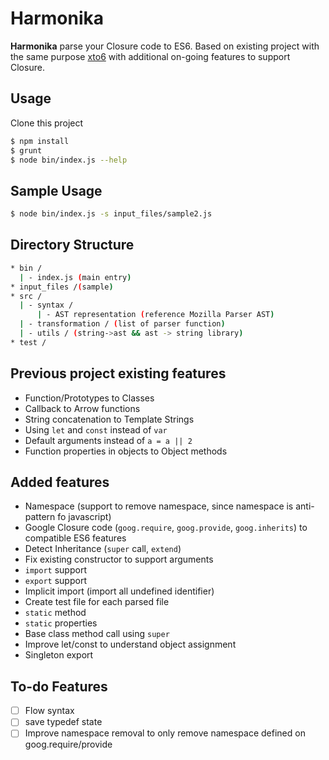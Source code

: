 # Harmonika

**Harmonika** parse your Closure code to ES6. Based on existing project with the same purpose [xto6](https://github.com/mohebifar/xto6) with additional on-going features to support Closure.

## Usage
Clone this project

```bash
$ npm install
$ grunt
$ node bin/index.js --help
```

## Sample Usage
```bash
$ node bin/index.js -s input_files/sample2.js
```

## Directory Structure
```bash
* bin /
  | - index.js (main entry)
* input_files /(sample)
* src /
  | - syntax /
      | - AST representation (reference Mozilla Parser AST)
  | - transformation / (list of parser function)
  | - utils / (string->ast && ast -> string library)
* test /
```

## Previous project existing features
* Function/Prototypes to Classes
* Callback to Arrow functions
* String concatenation to Template Strings
* Using `let` and `const` instead of `var`
* Default arguments instead of `a = a || 2`
* Function properties in objects to Object methods

## Added features
- Namespace (support to remove namespace, since namespace is anti-pattern fo javascript)
- Google Closure code (`goog.require`, `goog.provide`, `goog.inherits`) to compatible ES6 features
- Detect Inheritance (`super` call, `extend`)
- Fix existing constructor to support arguments
- `import` support
- `export` support
- Implicit import (import all undefined identifier)
- Create test file for each parsed file
- `static` method
- `static` properties
- Base class method call using `super`
- Improve let/const to understand object assignment
- Singleton export

 
## To-do Features
- [ ] Flow syntax
- [ ] save typedef state
- [ ] Improve namespace removal to only remove namespace defined on goog.require/provide